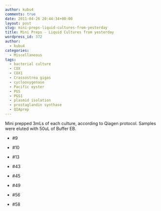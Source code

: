 ```yaml
---
author: kubu4
comments: true
date: 2011-04-26 20:44:34+00:00
layout: post
slug: mini-preps-liquid-cultures-from-yesterday
title: Mini Preps - Liquid Cultures from yesterday
wordpress_id: 372
author:
  - kubu4
categories:
  - Miscellaneous
tags:
  - bacterial culture
  - COX
  - COX1
  - Crassostrea gigas
  - cyclooxygenase
  - Pacific oyster
  - PGS
  - PGS1
  - plasmid isolation
  - prostaglandin synthase
  - QIAprep
---
```


Mini prepped 3mLs of each culture, according to Qiagen protocol. Samples were eluted with 50uL of Buffer EB.




    
  * #9

    
  * #10

    
  * #13

    
  * #43

    
  * #45

    
  * #49

    
  * #56

    
  * #58


